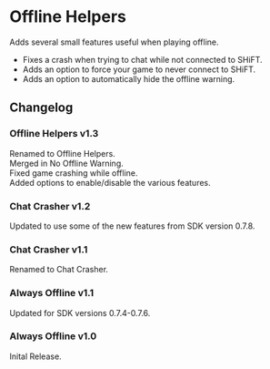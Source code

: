 # Offline Helpers
Adds several small features useful when playing offline.    
- Fixes a crash when trying to chat while not connected to SHiFT.    
- Adds an option to force your game to never connect to SHiFT.    
- Adds an option to automatically hide the offline warning.    

## Changelog

### Offline Helpers v1.3
Renamed to Offline Helpers.    
Merged in No Offline Warning.    
Fixed game crashing while offline.    
Added options to enable/disable the various features.    

### Chat Crasher v1.2
Updated to use some of the new features from SDK version 0.7.8.

### Chat Crasher v1.1
Renamed to Chat Crasher.

### Always Offline v1.1
Updated for SDK versions 0.7.4-0.7.6.

### Always Offline v1.0
Inital Release.
